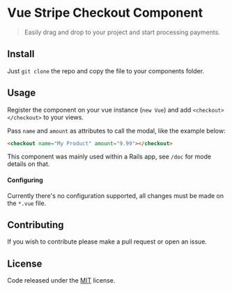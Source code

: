 # Vue Stripe Checkout Component

> Easily drag and drop to your project and start processing payments.

## Install

Just `git clone` the repo and copy the file to your components folder.

## Usage

Register the component on your vue instance (`new Vue`) and add `<checkout></checkout>` to your views.

Pass `name` and `amount` as attributes to call the modal, like the example below:

``` html
<checkout name="My Product" amount="9.99"></checkout>
```

This component was mainly used within a Rails app, see `/doc` for mode details on that.

#### Configuring

Currently there's no configuration supported, all changes must be made on the `*.vue` file.

## Contributing

If you wish to contribute please make a pull request or open an issue.

## License

Code released under the [MIT](LICENSE) license.
